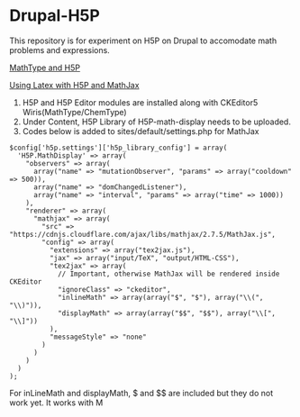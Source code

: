 # Drupal-H5P
This repository is for experiment on H5P on Drupal to accomodate math problems and expressions.

[MathType and H5P](https://help.h5p.com/hc/en-us/articles/7541975419165-MathType-and-H5P)

[Using Latex with H5P and MathJax](https://h5p.org/mathematical-expressions)

1. H5P and H5P Editor modules are installed along with CKEditor5 Wiris(MathType/ChemType)
2. Under Content, H5P Library of H5P-math-display needs to be uploaded.
3. Codes below is added to sites/default/settings.php for MathJax
```
$config['h5p.settings']['h5p_library_config'] = array(
  'H5P.MathDisplay' => array(
    "observers" => array(
      array("name" => "mutationObserver", "params" => array("cooldown" => 500)),
      array("name" => "domChangedListener"),
      array("name" => "interval", "params" => array("time" => 1000))
    ),
    "renderer" => array(
      "mathjax" => array(
        "src" => "https://cdnjs.cloudflare.com/ajax/libs/mathjax/2.7.5/MathJax.js",
        "config" => array(
          "extensions" => array("tex2jax.js"),
          "jax" => array("input/TeX", "output/HTML-CSS"),
          "tex2jax" => array(
            // Important, otherwise MathJax will be rendered inside CKEditor
            "ignoreClass" => "ckeditor",
            "inlineMath" => array(array("$", "$"), array("\\(", "\\)")),
            "displayMath" => array(array("$$", "$$"), array("\\[", "\\]"))
          ),
          "messageStyle" => "none"
        )
      )
    )
  )
);
```

For inLineMath and displayMath, $ and $$ are included but they do not work yet. It works with M
